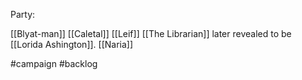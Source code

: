 
Party:

[[Blyat-man]]
[[Caletal]] 
[[Leif]]
[[The Librarian]] later revealed to be [[Lorida Ashington]].
[[Naria]]




#campaign #backlog 
